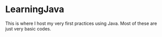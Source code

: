 # LearningJava
This is where I host my very first practices using Java. Most of these are just very basic codes.
